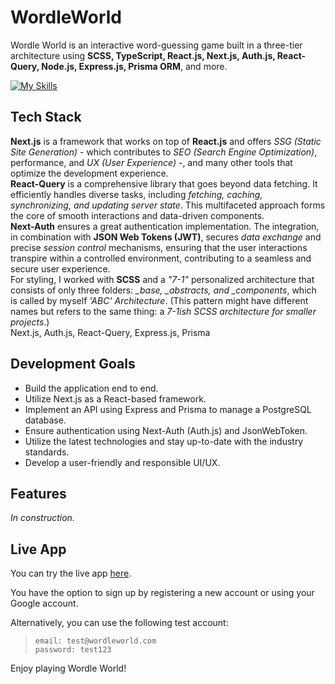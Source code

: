 # WordleWorld

Wordle World is an interactive word-guessing game built in a three-tier architecture using **SCSS, TypeScript, React.js, Next.js, Auth.js, React-Query, Node.js, Express.js, Prisma ORM**, and more.

[![My Skills](https://skillicons.dev/icons?i=ts,react,next,scss,nodejs,express,prisma&perline=4)](https://skillicons.dev)

## Tech Stack

**Next.js** is a framework that works on top of **React.js** and offers _SSG_ _(Static Site Generation)_ - which contributes to _SEO_ _(Search Engine Optimization)_, performance, and _UX_ _(User Experience)_ -, and many other tools that optimize the development experience. \
**React-Query** is a comprehensive library that goes beyond data fetching. It efficiently handles diverse tasks, including _fetching, caching, synchronizing, and updating server state_. This multifaceted approach forms the core of smooth interactions and data-driven components. \
**Next-Auth** ensures a great authentication implementation. The integration, in combination with **JSON Web Tokens (JWT)**, secures _data exchange_ and precise _session control_ mechanisms, ensuring that the user interactions transpire within a controlled environment, contributing to a seamless and secure user experience. \
For styling, I worked with **SCSS** and a _"7-1"_ personalized architecture that consists of only three folders: _\_base, \_abstracts, and \_components_, which is called by myself _'ABC' Architecture_. (This pattern might have different names but refers to the same thing: a _7-1ish SCSS architecture for smaller projects_.) \
Next.js, Auth.js, React-Query, Express.js, Prisma

## Development Goals

- Build the application end to end.
- Utilize Next.js as a React-based framework.
- Implement an API using Express and Prisma to manage a PostgreSQL database.
- Ensure authentication using Next-Auth (Auth.js) and JsonWebToken.
- Utilize the latest technologies and stay up-to-date with the industry standards.
- Develop a user-friendly and responsible UI/UX.

## Features

_In construction._

## Live App

You can try the live app [here](https://wordle-world.vercel.app/).

You have the option to sign up by registering a new account or using your Google account.

Alternatively, you can use the following test account:
> `email: test@wordleworld.com`\
> `password: test123 `

Enjoy playing Wordle World!
